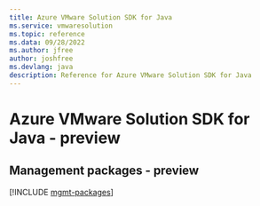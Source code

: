 ```yaml
---
title: Azure VMware Solution SDK for Java
ms.service: vmwaresolution
ms.topic: reference
ms.data: 09/28/2022
ms.author: jfree
author: joshfree
ms.devlang: java
description: Reference for Azure VMware Solution SDK for Java
---
```

# Azure VMware Solution SDK for Java - preview

## Management packages - preview
[!INCLUDE [mgmt-packages](vmware-solution-mgmt-index.md)]